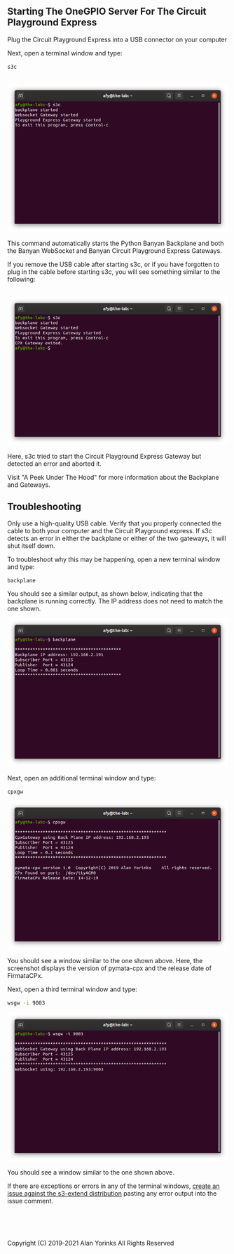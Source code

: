 ## Starting The OneGPIO Server For The Circuit Playground Express

Plug the Circuit Playground Express into a USB connector on your computer

Next, open a terminal window and type:

```
s3c
```
<br>
<img src="../images/s3c-1.png" >

This command automatically starts the Python Banyan Backplane and both
the Banyan WebSocket and Banyan Circuit Playground Express Gateways.

If you remove the USB cable after starting s3c, or if you have forgotten
to plug in the cable before starting s3c, you will see something similar to
the following:

<br>
<img src="../images/s3c-2.png" >

Here, s3c tried to start the Circuit Playground Express Gateway but detected an error
and aborted it.

Visit "A Peek Under The Hood" for more information about the Backplane and Gateways.


## Troubleshooting

Only use a high-quality USB cable. Verify that you properly
connected the cable to both your computer and the Circuit Playground express.
If s3c detects an error in either the backplane or either of the two gateways, it will shut itself down.

To troubleshoot why this may be happening, open a new terminal window and type:

```
backplane
```

You should see a similar output, as shown below, indicating that the
backplane is running correctly. The IP address does not need to match
the one shown.

<img src="../images/backplane.png" >

Next, open an additional terminal window and type:

```
cpxgw
```

<img src="../images/cpxgw_success.png" >

You should see a window similar to the one shown above. Here, the screenshot displays
the version of pymata-cpx and the release date of FirmataCPx.

Next, open a third terminal window and type:

```bash
wsgw -i 9003
```

<img src="../images/s3c-3.png" >

You should see a window similar to the one shown above.

If there are exceptions or errors in any of the terminal windows,
[create an issue against the s3-extend distribution](https://github.com/MrYsLab/s3-extend/issues)
pasting any error output into the issue comment.



<br> <br> <br>


Copyright (C) 2019-2021 Alan Yorinks All Rights Reserved
